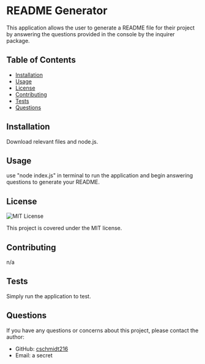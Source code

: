 # README Generator

This application allows the user to generate a README file for their project by answering the questions provided in the console by the inquirer package.

## Table of Contents

- [Installation](#installation)
- [Usage](#usage)
- [License](#license)
- [Contributing](#contributing)
- [Tests](#tests)
- [Questions](#questions)

## Installation

Download relevant files and node.js.

## Usage

use "node index.js" in terminal to run the application and begin answering questions to generate your README.

## License

![MIT License](https://img.shields.io/badge/license-MIT-blue.svg)

This project is covered under the MIT license.

## Contributing

n/a

## Tests

Simply run the application to test.

## Questions

If you have any questions or concerns about this project, please contact the author:

- GitHub: [cschmidt216](https://github.com/cschmidt216)
- Email: a secret